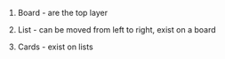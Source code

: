 1. Board - are the top layer

2. List - can be moved from left to right, exist on a board

3. Cards - exist on lists  